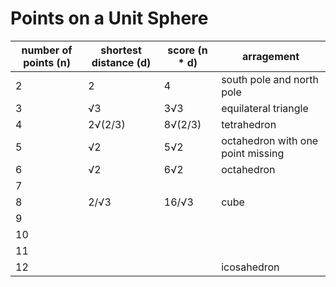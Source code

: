 # Points on a Unit Sphere

number of points (n) | shortest distance (d) | score (n * d) | arragement
-------------------- | --------------------- | ------------- | ----------
2                    | 2                     | 4             | south pole and north pole
3                    | √3                    | 3√3           | equilateral triangle
4                    | 2√(2/3)               | 8√(2/3)       | tetrahedron
5                    | √2                    | 5√2           | octahedron with one point missing
6                    | √2                    | 6√2           | octahedron
7                    |                       |               |
8                    | 2/√3                  | 16/√3         | cube
9                    |                       |               |
10                   |                       |               |
11                   |                       |               |
12                   |                       |               | icosahedron
